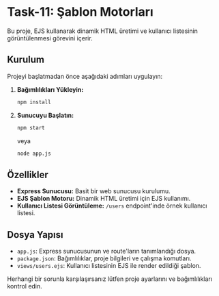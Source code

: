 # Task-11: Şablon Motorları

Bu proje, EJS kullanarak dinamik HTML üretimi ve kullanıcı listesinin görüntülenmesi görevini içerir.

## Kurulum

Projeyi başlatmadan önce aşağıdaki adımları uygulayın:

1. **Bağımlılıkları Yükleyin:**

   ```bash
   npm install
   ```

2. **Sunucuyu Başlatın:**

   ```bash
   npm start
   ```

   veya

   ```bash
   node app.js
   ```

## Özellikler

- **Express Sunucusu:** Basit bir web sunucusu kurulumu.
- **EJS Şablon Motoru:** Dinamik HTML üretimi için EJS kullanımı.
- **Kullanıcı Listesi Görüntüleme:** `/users` endpoint'inde örnek kullanıcı listesi.

## Dosya Yapısı

- `app.js`: Express sunucusunun ve route'ların tanımlandığı dosya.
- `package.json`: Bağımlılıklar, proje bilgileri ve çalışma komutları.
- `views/users.ejs`: Kullanıcı listesinin EJS ile render edildiği şablon.

Herhangi bir sorunla karşılaşırsanız lütfen proje ayarlarını ve bağımlılıkları kontrol edin.
